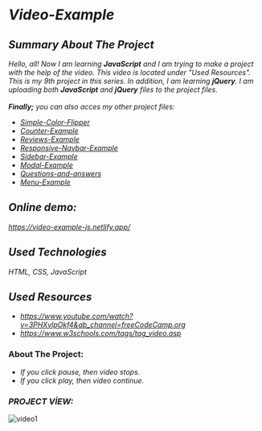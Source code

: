# *Video-Example*

## *Summary About The Project*
*Hello, all! 
Now I am learning <b>JavaScript</b> and I am trying to make a project with the help of the video. This video is located under "Used Resources".
This is my 9th project in this series.  In addition, I am learning <b>jQuery</b>. I am uploading both <b>JavaScript</b> and <b>jQuery</b> files to the project files.*<br><br>
*<b>Finally;</b>
you can also acces my other project files:*
* *[Simple-Color-Flipper](https://github.com/svvlcrkt/Simple-Color-Flipper)*
* *[Counter-Example](https://github.com/svvlcrkt/Counter-Example)* 
* *[Reviews-Example](https://github.com/svvlcrkt/Reviews-Example)*
* *[Responsive-Navbar-Example](https://github.com/svvlcrkt/Responsive-Navbar-Example)*
* *[Sidebar-Example](https://github.com/svvlcrkt/Sidebar-Example)*
* *[Modal-Example](https://github.com/svvlcrkt/Modal-Example)*
* *[Questions-and-answers](https://github.com/svvlcrkt/Questions-and-answers)*
* *[Menu-Example](https://github.com/svvlcrkt/Menu-Example)*

## *Online demo:*
*https://video-example-js.netlify.app/*

## *Used Technologies*
*HTML, CSS, JavaScript*

## *Used Resources*
* *https://www.youtube.com/watch?v=3PHXvlpOkf4&ab_channel=freeCodeCamp.org*
* *https://www.w3schools.com/tags/tag_video.asp*

### About The Project:
* *If you click pause, then video stops.*
* *If you click play, then video continue.*

### *PROJECT VİEW:*


![video1](https://user-images.githubusercontent.com/63058707/132302152-e042b850-00c7-4b84-a287-b83669e91f33.jpg)
